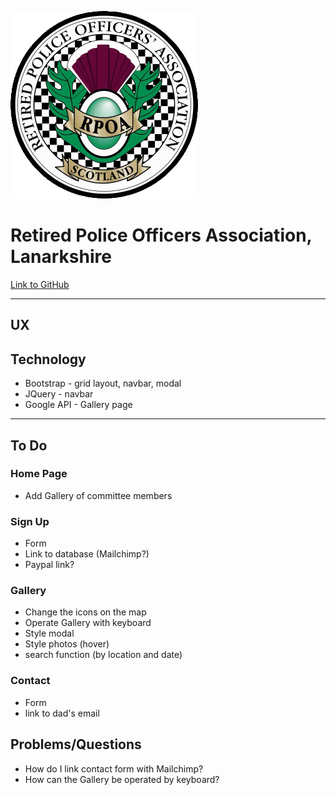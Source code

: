 
<a src=""><img src="/assets/images/rpoasbadge.png" style="center"></a>

# Retired Police Officers Association, Lanarkshire

[Link to GitHub](https://github.com/H4RP3RK/milestone_2_rpoas)

--------------

## UX

## Technology

* Bootstrap - grid layout, navbar, modal
* JQuery - navbar
* Google API - Gallery page

--------------

## To Do
### Home Page
- Add Gallery of committee members

### Sign Up
- Form
- Link to database (Mailchimp?)
- Paypal link?

### Gallery
- Change the icons on the map
- Operate Gallery with keyboard
- Style modal
- Style photos (hover)
- search function (by location and date)

### Contact
- Form
- link to dad's email

## Problems/Questions
- How do I link contact form with Mailchimp?
- How can the Gallery be operated by keyboard?


